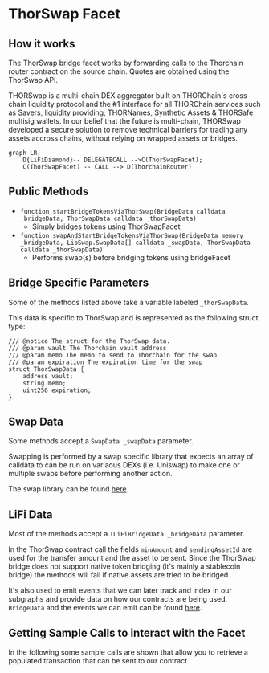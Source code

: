 # ThorSwap Facet

## How it works

The ThorSwap bridge facet works by forwarding calls to the Thorchain router contract on the source chain. Quotes are obtained using the ThorSwap API.

THORSwap is a multi-chain DEX aggregator built on THORChain's cross-chain liquidity protocol and the #1 interface for all THORChain services such as Savers, liquidity providing, THORNames, Synthetic Assets & THORSafe multisig wallets. In our belief that the future is multi-chain, THORSwap developed a secure solution to remove technical barriers for trading any assets accross chains, without relying on wrapped assets or bridges.

```mermaid
graph LR;
    D{LiFiDiamond}-- DELEGATECALL -->C(ThorSwapFacet);
    C(ThorSwapFacet) -- CALL --> D(ThorchainRouter)
```

## Public Methods

- `function startBridgeTokensViaThorSwap(BridgeData calldata _bridgeData, ThorSwapData calldata _thorSwapData)`
  - Simply bridges tokens using ThorSwapFacet
- `function swapAndStartBridgeTokensViaThorSwap(BridgeData memory _bridgeData, LibSwap.SwapData[] calldata _swapData, ThorSwapData calldata _thorSwapData)`
  - Performs swap(s) before bridging tokens using bridgeFacet

## Bridge Specific Parameters

Some of the methods listed above take a variable labeled `_thorSwapData`.

This data is specific to ThorSwap and is represented as the following struct type:

```solidity
/// @notice The struct for the ThorSwap data.
/// @param vault The Thorchain vault address
/// @param memo The memo to send to Thorchain for the swap
/// @param expiration The expiration time for the swap
struct ThorSwapData {
    address vault;
    string memo;
    uint256 expiration;
}
```

## Swap Data

Some methods accept a `SwapData _swapData` parameter.

Swapping is performed by a swap specific library that expects an array of calldata to can be run on variaous DEXs (i.e. Uniswap) to make one or multiple swaps before performing another action.

The swap library can be found [here](../src/Libraries/LibSwap.sol).

## LiFi Data

Most of the methods accept a `ILiFiBridgeData _bridgeData` parameter.

In the ThorSwap contract call the fields `minAmount` and `sendingAssetId` are used for the transfer amount and the asset to be sent. Since the ThorSwap bridge does not support native token bridging (it's mainly a stablecoin bridge) the methods will fail if native assets are tried to be bridged.

It's also used to emit events that we can later track and index in our subgraphs and provide data on how our contracts are being used. `BridgeData` and the events we can emit can be found [here](../src/Interfaces/ILiFi.sol).

## Getting Sample Calls to interact with the Facet

In the following some sample calls are shown that allow you to retrieve a populated transaction that can be sent to our contract
